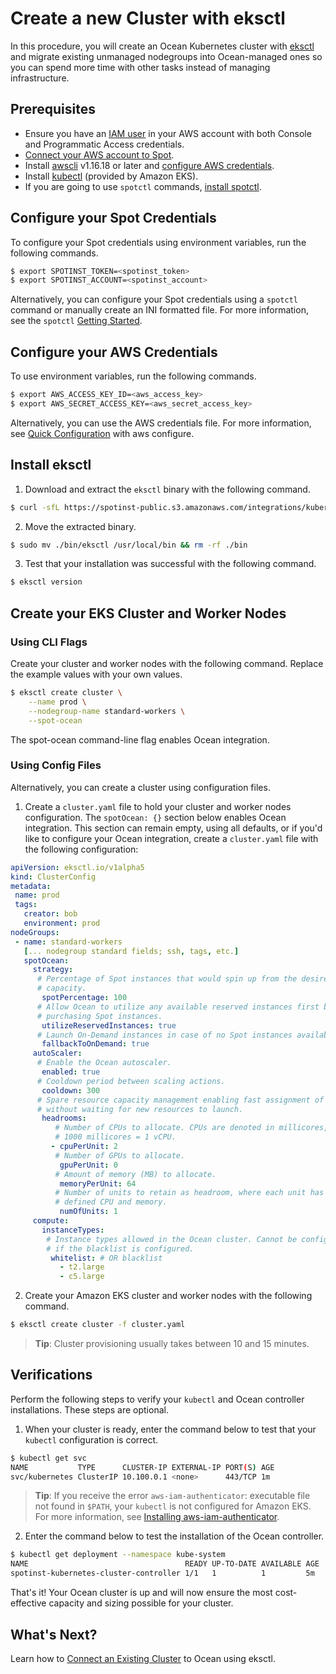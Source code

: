 # Create a new Cluster with eksctl

In this procedure, you will create an Ocean Kubernetes cluster with [eksctl](https://eksctl.io/) and migrate existing unmanaged nodegroups into Ocean-managed ones so you can spend more time with other tasks instead of managing infrastructure.

## Prerequisites

- Ensure you have an [IAM user](https://docs.aws.amazon.com/IAM/latest/UserGuide/id_users_create.html) in your AWS account with both Console and Programmatic Access credentials.
- [Connect your AWS account to Spot](connect-your-cloud-provider/aws-account).
- Install [awscli](https://docs.aws.amazon.com/cli/latest/userguide/installing.html) v1.16.18 or later and [configure AWS credentials](https://docs.aws.amazon.com/cli/latest/userguide/cli-configure-quickstart.html#cli-configure-quickstart-config).
- Install [kubectl](https://docs.aws.amazon.com/eks/latest/userguide/install-kubectl.html) (provided by Amazon EKS).
- If you are going to use `spotctl` commands, [install spotctl](https://github.com/spotinst/spotctl#getting-started).

## Configure your Spot Credentials

To configure your Spot credentials using environment variables, run the following commands.

```sh
$ export SPOTINST_TOKEN=<spotinst_token>
$ export SPOTINST_ACCOUNT=<spotinst_account>
```

Alternatively, you can configure your Spot credentials using a `spotctl` command or manually create an INI formatted file. For more information, see the `spotctl` [Getting Started](https://github.com/spotinst/spotctl#getting-started).

## Configure your AWS Credentials

To use environment variables, run the following commands.

```sh
$ export AWS_ACCESS_KEY_ID=<aws_access_key>
$ export AWS_SECRET_ACCESS_KEY=<aws_secret_access_key>
```

Alternatively, you can use the AWS credentials file. For more information, see [Quick Configuration](https://docs.aws.amazon.com/cli/latest/userguide/cli-configure-quickstart.html#cli-configure-quickstart-config) with aws configure.

## Install eksctl

1. Download and extract the `eksctl` binary with the following command.

```sh
$ curl -sfL https://spotinst-public.s3.amazonaws.com/integrations/kubernetes/eksctl/eksctl.sh | sh
```

2. Move the extracted binary.

```sh
$ sudo mv ./bin/eksctl /usr/local/bin && rm -rf ./bin
```

3. Test that your installation was successful with the following command.

```sh
$ eksctl version
```

## Create your EKS Cluster and Worker Nodes

### Using CLI Flags

Create your cluster and worker nodes with the following command. Replace the example values with your own values.

```sh
$ eksctl create cluster \
    --name prod \
    --nodegroup-name standard-workers \
    --spot-ocean
```

The spot-ocean command-line flag enables Ocean integration.

### Using Config Files

Alternatively, you can create a cluster using configuration files.

1. Create a `cluster.yaml` file to hold your cluster and worker nodes configuration.
   The `spotOcean: {}` section below enables Ocean integration. This section can remain empty, using all defaults, or if you'd like to configure your Ocean integration, create a `cluster.yaml` file with the following configuration:

```yaml
apiVersion: eksctl.io/v1alpha5
kind: ClusterConfig
metadata:
 name: prod
 tags:
   creator: bob
   environment: prod
nodeGroups:
 - name: standard-workers
   [... nodegroup standard fields; ssh, tags, etc.]
   spotOcean:
     strategy:
      # Percentage of Spot instances that would spin up from the desired
      # capacity.
       spotPercentage: 100
      # Allow Ocean to utilize any available reserved instances first before
      # purchasing Spot instances.
       utilizeReservedInstances: true
      # Launch On-Demand instances in case of no Spot instances available.
       fallbackToOnDemand: true
     autoScaler:
      # Enable the Ocean autoscaler.
       enabled: true
      # Cooldown period between scaling actions.
       cooldown: 300
      # Spare resource capacity management enabling fast assignment of Pods
      # without waiting for new resources to launch.
       headrooms:
          # Number of CPUs to allocate. CPUs are denoted in millicores, where
          # 1000 millicores = 1 vCPU.
         - cpuPerUnit: 2
          # Number of GPUs to allocate.
           gpuPerUnit: 0
          # Amount of memory (MB) to allocate.
           memoryPerUnit: 64
          # Number of units to retain as headroom, where each unit has the
          # defined CPU and memory.
           numOfUnits: 1
     compute:
       instanceTypes:
        # Instance types allowed in the Ocean cluster. Cannot be configured
        # if the blacklist is configured.
         whitelist: # OR blacklist
           - t2.large
           - c5.large
```

2. Create your Amazon EKS cluster and worker nodes with the following command.

```sh
$ eksctl create cluster -f cluster.yaml
```

> **Tip**: Cluster provisioning usually takes between 10 and 15 minutes.

## Verifications

Perform the following steps to verify your `kubectl` and Ocean controller installations. These steps are optional.

1. When your cluster is ready, enter the command below to test that your `kubectl` configuration is correct.

```sh
$ kubectl get svc
NAME           TYPE      CLUSTER-IP EXTERNAL-IP PORT(S) AGE
svc/kubernetes ClusterIP 10.100.0.1 <none>      443/TCP 1m
```

> **Tip**: If you receive the error `aws-iam-authenticator`: executable file not found in `$PATH`, your `kubectl` is not configured for Amazon EKS. For more information, see [Installing aws-iam-authenticator](https://docs.aws.amazon.com/eks/latest/userguide/install-aws-iam-authenticator.html).

2. Enter the command below to test the installation of the Ocean controller.

```sh
$ kubectl get deployment --namespace kube-system
NAME                                   READY UP-TO-DATE AVAILABLE AGE
spotinst-kubernetes-cluster-controller 1/1   1          1         5m
```

That's it! Your Ocean cluster is up and will now ensure the most cost-effective capacity and sizing possible for your cluster.

## What's Next?

Learn how to [Connect an Existing Cluster](ocean/tools-and-integrations/eksctl/join-an-existing-cluster) to Ocean using eksctl.
